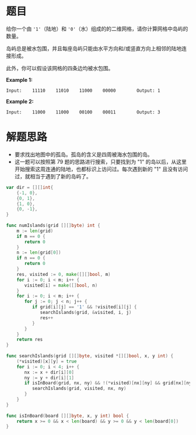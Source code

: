 # 题目  
  
给你一个由 `'1'`（陆地）和 `'0'`（水）组成的的二维网格，请你计算网格中岛屿的数量。

岛屿总是被水包围，并且每座岛屿只能由水平方向和/或竖直方向上相邻的陆地连接形成。

此外，你可以假设该网格的四条边均被水包围。
  
**Example 1:**  
  
    Input:    11110    11010    11000    00000        Output: 1  
  
**Example 2:**  
  
    Input:    11000    11000    00100    00011        Output: 3  
  
  
# 解题思路  
  
- 要求找出地图中的孤岛。孤岛的含义是四周被海水包围的岛。  
- 这一题可以按照第 79 题的思路进行搜索，只要找到为 "1" 的岛以后，从这里开始搜索这周连通的陆地，也都标识上访问过。每次遇到新的 "1" 且没有访问过，就相当于遇到了新的岛屿了。
```go
var dir = [][]int{  
    {-1, 0},  
    {0, 1},  
    {1, 0},  
    {0, -1},  
}  
  
func numIslands(grid [][]byte) int {  
    m := len(grid)  
    if m == 0 {  
       return 0  
    }  
    n := len(grid[0])  
    if n == 0 {  
       return 0  
    }  
    res, visited := 0, make([][]bool, m)  
    for i := 0; i < m; i++ {  
       visited[i] = make([]bool, n)  
    }  
    for i := 0; i < m; i++ {  
       for j := 0; j < n; j++ {  
          if grid[i][j] == '1' && !visited[i][j] {  
             searchIslands(grid, &visited, i, j)  
             res++  
          }  
       }  
    }  
    return res  
}  
  
func searchIslands(grid [][]byte, visited *[][]bool, x, y int) {  
    (*visited)[x][y] = true  
    for i := 0; i < 4; i++ {  
       nx := x + dir[i][0]  
       ny := y + dir[i][1]  
       if isInBoard(grid, nx, ny) && !(*visited)[nx][ny] && grid[nx][ny] == '1' {  
          searchIslands(grid, visited, nx, ny)  
       }  
    }  
}  
  
func isInBoard(board [][]byte, x, y int) bool {  
    return x >= 0 && x < len(board) && y >= 0 && y < len(board[0])  
}
```
